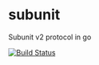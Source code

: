 # subunit
Subunit v2 protocol in go

[![Build Status](https://travis-ci.org/elopio/go-subunit.svg)](https://travis-ci.org/elopio/go-subunit)
